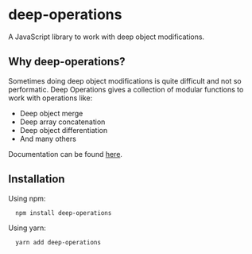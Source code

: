 # deep-operations

A JavaScript library to work with deep object modifications.

## Why deep-operations?

Sometimes doing deep object modifications is quite difficult
and not so performatic. Deep Operations gives a collection
of modular functions to work with operations like:

* Deep object merge
* Deep array concatenation
* Deep object differentiation
* And many others

Documentation can be found [here](https://gsseixas.github.io/deep-operations/).

## Installation

Using npm:

```
  npm install deep-operations
```

Using yarn:

```
  yarn add deep-operations
```
